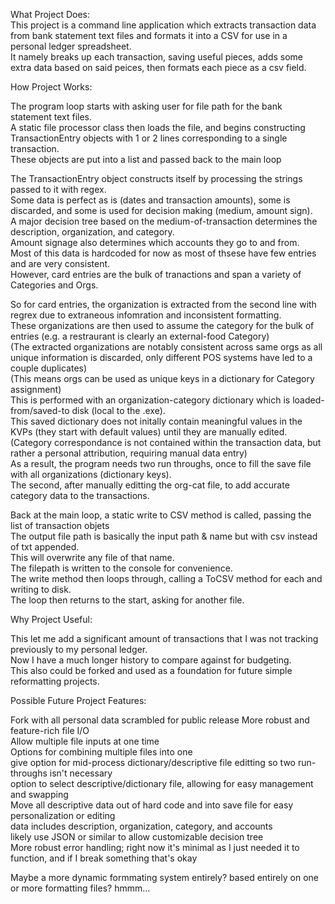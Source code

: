 What Project Does:  
  This project is a command line application which extracts transaction data from bank statement text files and formats it into a CSV for use in a personal ledger spreadsheet.    
  It namely breaks up each transaction, saving useful pieces, adds some extra data based on said peices, then formats each piece as a csv field.  

  
How Project Works:  

  The program loop starts with asking user for file path for the bank statement text files.  
  A static file processor class then loads the file, and begins constructing TransactionEntry objects with 1 or 2 lines corresponding to a single transaction.  
  These objects are put into a list and passed back to the main loop  
    
  The TransactionEntry object constructs itself by processing the strings passed to it with regex.  
  Some data is perfect as is (dates and transaction amounts), some is discarded, and some is used for decision making (medium, amount sign).  
  A major decision tree based on the medium-of-transaction determines the description, organization, and category.  
  Amount signage also determines which accounts they go to and from.  
  Most of this data is hardcoded for now as most of thsese have few entries and are very consistent.  
  However, card entries are the bulk of tranactions and span a variety of Categories and Orgs.  
    
  So for card entries, the organization is extracted from the second line with regrex due to extraneous infomration and inconsistent formatting.  
  These organizations are then used to assume the category for the bulk of entries (e.g. a restraurant is clearly an external-food Category)  
    (The extracted organizations are notably consistent across same orgs as all unique information is discarded, only different POS systems have led to a couple duplicates)  
    (This means orgs can be used as unique keys in a dictionary for Category assignment)  
  This is performed with an organization-category dictionary which is loaded-from/saved-to disk (local to the .exe).  
  This saved dictionary does not initally contain meaningful values in the KVPs (they start with default values) until they are manually edited.    
    (Category correspondance is not contained within the transaction data, but rather a personal attribution, requiring manual data entry)  
  As a result, the program needs two run throughs, once to fill the save file with all organizations (dictionary keys).  
  The second, after manually editting the org-cat file, to add accurate category data to the transactions.  
    
  Back at the main loop, a static write to CSV method is called, passing the list of transaction objets  
  The output file path is basically the input path & name but with csv instead of txt appended.  
  This will overwrite any file of that name.  
  The filepath is written to the console for convenience.  
  The write method then loops through, calling a ToCSV method for each and writing to disk.  
  The loop then returns to the start, asking for another file.  

  
Why Project Useful:  

  This let me add a significant amount of transactions that I was not tracking previously to my personal ledger.  
  Now I have a much longer history to compare against for budgeting.  
  This also could be forked and used as a foundation for future simple reformatting projects.  

  
Possible Future Project Features:  

  Fork with all personal data scrambled for public release
  More robust and feature-rich file I/O  
    Allow multiple file inputs at one time  
    Options for combining multiple files into one  
    give option for mid-process dictionary/descriptive file editting so two run-throughs isn't necessary  
    option to select descriptive/dictionary file, allowing for easy management and swapping  
  Move all descriptive data out of hard code and into save file for easy personalization or editing  
    data includes description, organization, category, and accounts  
    likely use JSON or similar to allow customizable decision tree  
  More robust error handling; right now it's minimal as I just needed it to function, and if I break something that's okay  
  
  Maybe a more dynamic formmating system entirely?  based entirely on one or more formatting files?  hmmm...  
    
  
  
